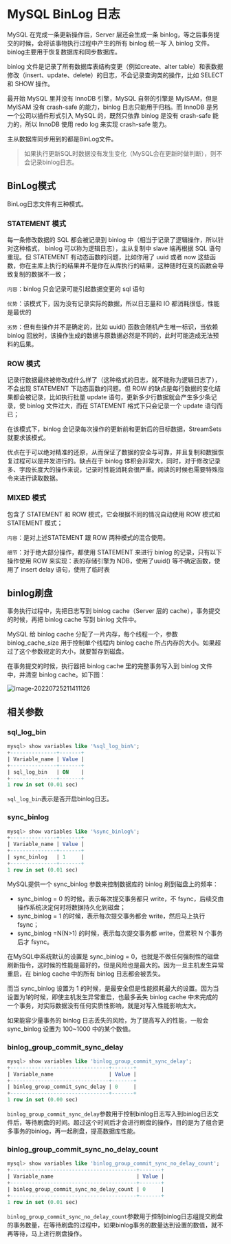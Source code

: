 # MySQL BinLog 日志

MySQL 在完成一条更新操作后，Server 层还会生成一条 binlog，等之后事务提交的时候，会将该事物执行过程中产生的所有 binlog 统一写 入 binlog 文件。binlog主要用于恢复数据库和同步数据库。

binlog 文件是记录了所有数据库表结构变更（例如create、alter table）和表数据修改（insert、update、delete）的日志，不会记录查询类的操作，比如 SELECT 和 SHOW 操作。

最开始 MySQL 里并没有 InnoDB 引擎，MySQL 自带的引擎是 MyISAM，但是 MyISAM 没有 crash-safe 的能力，binlog 日志只能用于归档。而 InnoDB 是另一个公司以插件形式引入 MySQL 的，既然只依靠 binlog 是没有 crash-safe 能力的，所以 InnoDB 使用 redo log 来实现 crash-safe 能力。

主从数据库同步用到的都是BinLog文件。



> 如果执行更新SQL时数据没有发生变化（MySQL会在更新时做判断），则不会记录binlog日志。



## BinLog模式

BinLog日志文件有三种模式。



### STATEMENT 模式

每一条修改数据的 SQL 都会被记录到 binlog 中（相当于记录了逻辑操作，所以针对这种格式， binlog 可以称为逻辑日志），主从复制中 slave 端再根据 SQL 语句重现。但 STATEMENT 有动态函数的问题，比如你用了 uuid 或者 now 这些函数，你在主库上执行的结果并不是你在从库执行的结果，这种随时在变的函数会导致复制的数据不一致；

`内容`：binlog 只会记录可能引起数据变更的 sql 语句

`优势`：该模式下，因为没有记录实际的数据，所以日志量和 IO 都消耗很低，性能是最优的

`劣势`：但有些操作并不是确定的，比如 uuid() 函数会随机产生唯一标识，当依赖 binlog 回放时，该操作生成的数据与原数据必然是不同的，此时可能造成无法预料的后果。



### ROW 模式

记录行数据最终被修改成什么样了（这种格式的日志，就不能称为逻辑日志了），不会出现 STATEMENT 下动态函数的问题。但 ROW 的缺点是每行数据的变化结果都会被记录，比如执行批量 update 语句，更新多少行数据就会产生多少条记录，使 binlog 文件过大，而在 STATEMENT 格式下只会记录一个 update 语句而已；

在该模式下，binlog 会记录每次操作的更新前和更新后的目标数据，StreamSets就要求该模式。

优点在于可以绝对精准的还原，从而保证了数据的安全与可靠，并且复制和数据恢复过程可以是并发进行的。缺点在于 binlog 体积会非常大，同时，对于修改记录多、字段长度大的操作来说，记录时性能消耗会很严重。阅读的时候也需要特殊指令来进行读取数据。



### MIXED 模式

包含了 STATEMENT 和 ROW 模式，它会根据不同的情况自动使用 ROW 模式和 STATEMENT 模式；

`内容`：是对上述STATEMENT 跟 ROW  两种模式的混合使用。

`细节`：对于绝大部分操作，都使用 STATEMENT 来进行 binlog 的记录，只有以下操作使用 ROW 来实现：表的存储引擎为 NDB，使用了uuid() 等不确定函数，使用了 insert delay 语句，使用了临时表



## binlog刷盘

事务执行过程中，先把日志写到 binlog cache（Server 层的 cache），事务提交的时候，再把 binlog cache 写到 binlog 文件中。

MySQL 给 binlog cache 分配了一片内存，每个线程一个，参数 binlog_cache_size 用于控制单个线程内 binlog cache 所占内存的大小。如果超过了这个参数规定的大小，就要暂存到磁盘。



在事务提交的时候，执行器把 binlog cache 里的完整事务写入到 binlog 文件中，并清空 binlog cache。如下图：

![image-20220725211411126](https://oss.xubighead.top/oss/image/202506/1930204879671889921.png)



## 相关参数

### sql_log_bin

```sql
mysql> show variables like '%sql_log_bin%';
+---------------+-------+
| Variable_name | Value |
+---------------+-------+
| sql_log_bin   | ON    |
+---------------+-------+
1 row in set (0.01 sec)
```



`sql_log_bin`表示是否开启binlog日志。



### sync_binlog

```sql
mysql> show variables like '%sync_binlog%';
+---------------+-------+
| Variable_name | Value |
+---------------+-------+
| sync_binlog   | 1     |
+---------------+-------+
1 row in set (0.01 sec)
```



MySQL提供一个 sync_binlog 参数来控制数据库的 binlog 刷到磁盘上的频率：

- sync_binlog = 0 的时候，表示每次提交事务都只 write，不 fsync，后续交由操作系统决定何时将数据持久化到磁盘；
- sync_binlog = 1 的时候，表示每次提交事务都会 write，然后马上执行 fsync；
- sync_binlog =N(N>1) 的时候，表示每次提交事务都 write，但累积 N 个事务后才 fsync。

在MySQL中系统默认的设置是 sync_binlog = 0，也就是不做任何强制性的磁盘刷新指令，这时候的性能是最好的，但是风险也是最大的。因为一旦主机发生异常重启，在 binlog cache 中的所有 binlog 日志都会被丢失。

而当 sync_binlog 设置为 1 的时候，是最安全但是性能损耗最大的设置。因为当设置为1的时候，即使主机发生异常重启，也最多丢失 binlog cache 中未完成的一个事务，对实际数据没有任何实质性影响，就是对写入性能影响太大。

如果能容少量事务的 binlog 日志丢失的风险，为了提高写入的性能，一般会 sync_binlog 设置为 100~1000 中的某个数值。



### binlog_group_commit_sync_delay

```sql
mysql> show variables like 'binlog_group_commit_sync_delay';
+--------------------------------+-------+
| Variable_name                  | Value |
+--------------------------------+-------+
| binlog_group_commit_sync_delay | 0     |
+--------------------------------+-------+
1 row in set (0.00 sec)
```



`binlog_group_commit_sync_delay`参数用于控制binlog日志写入到binlog日志文件后，等待刷盘的时间。超过这个时间后才会进行刷盘的操作，目的是为了组合更多事务的binlog，再一起刷盘，提高数据库性能。



### binlog_group_commit_sync_no_delay_count

```sql
mysql> show variables like 'binlog_group_commit_sync_no_delay_count';
+-----------------------------------------+-------+
| Variable_name                           | Value |
+-----------------------------------------+-------+
| binlog_group_commit_sync_no_delay_count | 0     |
+-----------------------------------------+-------+
1 row in set (0.01 sec)
```



`binlog_group_commit_sync_no_delay_count`参数用于控制binlog日志组提交刷盘的事务数量，在等待刷盘的过程中，如果binlog事务的数量达到设置的数值，就不再等待，马上进行刷盘操作。